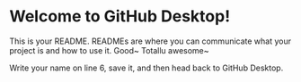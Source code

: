 # Welcome to GitHub Desktop!

This is your README. READMEs are where you can communicate what your project is and how to use it.
Good~
Totallu awesome~

Write your name on line 6, save it, and then head back to GitHub Desktop.
